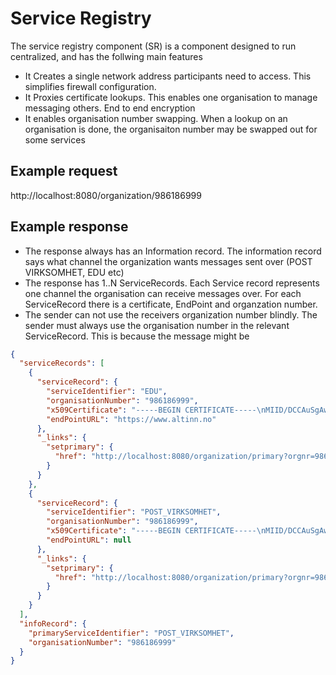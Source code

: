 # Service Registry

The service registry component (SR) is a component designed to run centralized, and has the follwing main features

* It Creates a single network address participants need to access. This simplifies firewall configuration.
* It Proxies certificate lookups. This enables one organisation to manage messaging others. End to end encryption
* It enables organisation number swapping. When a lookup on an organisation is done, the organisaiton number may be swapped out for some services

## Example request

http://localhost:8080/organization/986186999

## Example response

* The response always has an Information record. The information record says what channel the organization wants messages sent over (POST VIRKSOMHET, EDU etc)
* The response has 1..N ServiceRecords. Each Service record represents one channel the organisation can receive messages over. For each ServiceRecord there is a certificate, EndPoint and organzation number.
* The sender can not use the receivers organization number blindly. The sender must always use the organisation number in the relevant ServiceRecord. This is because the message might be   

```json
{
  "serviceRecords": [
    {
      "serviceRecord": {
        "serviceIdentifier": "EDU",
        "organisationNumber": "986186999",
        "x509Certificate": "-----BEGIN CERTIFICATE-----\nMIID/DCCAuSgAwIBAgIEYs5oXjANBgkqhkiG9w0BAQsFADBeMRIwEAYDVQQKEwlE\naWZpIHRlc3QxEjAQBgNVBAUTCTk5MTgyNTgyNzE0MDIGA1UEAxMrRElGSSB0ZXN0\nIHZpcmtzb21oZXRzc2VydGlmaWF0IGludGVybWVkaWF0ZTAeFw0xNTExMTYwODIy\nNDlaFw0xNzEyMTYwODIyNDlaMD0xEjAQBgNVBAUTCTk4NjE4Njk5OTEnMCUGA1UE\nAxMeRElGSSB0ZXN0IHZpcmtzb21oZXRzc2VydGlmaWF0MIIBIjANBgkqhkiG9w0B\nAQEFAAOCAQ8AMIIBCgKCAQEAvsKx0wO6pkRrClupprDxEx3imfXupLukcJCYE6Pz\n6915ZSDvURb+c+k+7p14hT193NiWcIOxvsldu43+hCQy5m4NEasRWMJTrTvuGt+q\nlykwCOW3955wIYIaI9pzGmH1qyGBqJJYSU+t/T8GbQSUweyZBxYdwxOotZKS3IU0\nnczP7gmu2/By8hFPdRf+b/ELsMhWHBwY70bpljYrtZG4lPdmpfC6TFljN/2dKGqX\n1QaszeDOLnNaiZNFRBbSaV8mrMktoeH4Jx6SixfppDz6Lioh8cxdaMBxOGlGd+vf\nK1MvFNdFfgSfPFqG9Y093KC4PrIeZuTqwmRDYsXY68HaTwIDAQABo4HiMIHfMIGL\nBgNVHSMEgYMwgYCAFCeuypqN1OjDIoi4bYBAcNfT83GzoWKkYDBeMRIwEAYDVQQK\nEwlEaWZpIHRlc3QxEjAQBgNVBAUTCTk5MTgyNTgyNzE0MDIGA1UEAxMrRElGSSB0\nZXN0IHZpcmtzb21oZXRzc2VydGlmaWF0IGludGVybWVkaWF0ZYIEJoRZSzAdBgNV\nHQ4EFgQU5yU6DYMxrB8EKC/lGoaHAkhaTcYwCQYDVR0TBAIwADAVBgNVHSAEDjAM\nMAoGCGCEQgEBAQFkMA4GA1UdDwEB/wQEAwIEsDANBgkqhkiG9w0BAQsFAAOCAQEA\nQq2NAMB1Q68uGpZpOp5br2mMmz3FhwAo/uTbJG0IYHRQhMGmufyQrU2SeEIgcLBd\ne8jyA3G5hcuXWNPHslpBP9TfbEPwViTS49PJwmlZ5J7xYI7JX1OjzjLBX2upnQK4\nY1gAMMWYJMh3eiRdRuRenBxFXH57JTNr5/viH81mcJnICjEaVzFyAzbG6PqU4mIX\nz1RxESkGQJkbXlMN2mKL9xSrwNl2LxRYjogOD27kW1/+jfazDWN9aaA7Txkbcsy+\nAHXSybQT/gWiYEdS4ZRrS9KukloEeDP9uytqnsa67O8u9caKwVeKxlLsmK9YvUIV\nINmlpJtvJQ+SCeuvfsxDsw==\n-----END CERTIFICATE-----\n",
        "endPointURL": "https://www.altinn.no"
      },
      "_links": {
        "setprimary": {
          "href": "http://localhost:8080/organization/primary?orgnr=986186999&serviceidentifier=EDU"
        }
      }
    },
    {
      "serviceRecord": {
        "serviceIdentifier": "POST_VIRKSOMHET",
        "organisationNumber": "986186999",
        "x509Certificate": "-----BEGIN CERTIFICATE-----\nMIID/DCCAuSgAwIBAgIEYs5oXjANBgkqhkiG9w0BAQsFADBeMRIwEAYDVQQKEwlE\naWZpIHRlc3QxEjAQBgNVBAUTCTk5MTgyNTgyNzE0MDIGA1UEAxMrRElGSSB0ZXN0\nIHZpcmtzb21oZXRzc2VydGlmaWF0IGludGVybWVkaWF0ZTAeFw0xNTExMTYwODIy\nNDlaFw0xNzEyMTYwODIyNDlaMD0xEjAQBgNVBAUTCTk4NjE4Njk5OTEnMCUGA1UE\nAxMeRElGSSB0ZXN0IHZpcmtzb21oZXRzc2VydGlmaWF0MIIBIjANBgkqhkiG9w0B\nAQEFAAOCAQ8AMIIBCgKCAQEAvsKx0wO6pkRrClupprDxEx3imfXupLukcJCYE6Pz\n6915ZSDvURb+c+k+7p14hT193NiWcIOxvsldu43+hCQy5m4NEasRWMJTrTvuGt+q\nlykwCOW3955wIYIaI9pzGmH1qyGBqJJYSU+t/T8GbQSUweyZBxYdwxOotZKS3IU0\nnczP7gmu2/By8hFPdRf+b/ELsMhWHBwY70bpljYrtZG4lPdmpfC6TFljN/2dKGqX\n1QaszeDOLnNaiZNFRBbSaV8mrMktoeH4Jx6SixfppDz6Lioh8cxdaMBxOGlGd+vf\nK1MvFNdFfgSfPFqG9Y093KC4PrIeZuTqwmRDYsXY68HaTwIDAQABo4HiMIHfMIGL\nBgNVHSMEgYMwgYCAFCeuypqN1OjDIoi4bYBAcNfT83GzoWKkYDBeMRIwEAYDVQQK\nEwlEaWZpIHRlc3QxEjAQBgNVBAUTCTk5MTgyNTgyNzE0MDIGA1UEAxMrRElGSSB0\nZXN0IHZpcmtzb21oZXRzc2VydGlmaWF0IGludGVybWVkaWF0ZYIEJoRZSzAdBgNV\nHQ4EFgQU5yU6DYMxrB8EKC/lGoaHAkhaTcYwCQYDVR0TBAIwADAVBgNVHSAEDjAM\nMAoGCGCEQgEBAQFkMA4GA1UdDwEB/wQEAwIEsDANBgkqhkiG9w0BAQsFAAOCAQEA\nQq2NAMB1Q68uGpZpOp5br2mMmz3FhwAo/uTbJG0IYHRQhMGmufyQrU2SeEIgcLBd\ne8jyA3G5hcuXWNPHslpBP9TfbEPwViTS49PJwmlZ5J7xYI7JX1OjzjLBX2upnQK4\nY1gAMMWYJMh3eiRdRuRenBxFXH57JTNr5/viH81mcJnICjEaVzFyAzbG6PqU4mIX\nz1RxESkGQJkbXlMN2mKL9xSrwNl2LxRYjogOD27kW1/+jfazDWN9aaA7Txkbcsy+\nAHXSybQT/gWiYEdS4ZRrS9KukloEeDP9uytqnsa67O8u9caKwVeKxlLsmK9YvUIV\nINmlpJtvJQ+SCeuvfsxDsw==\n-----END CERTIFICATE-----\n",
        "endPointURL": null
      },
      "_links": {
        "setprimary": {
          "href": "http://localhost:8080/organization/primary?orgnr=986186999&serviceidentifier=POST_VIRKSOMHET"
        }
      }
    }
  ],
  "infoRecord": {
    "primaryServiceIdentifier": "POST_VIRKSOMHET",
    "organisationNumber": "986186999"
  }
} 
```


